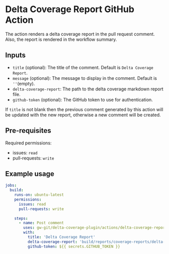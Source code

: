 # Delta Coverage Report GitHub Action

The action renders a delta coverage report in the pull request comment. 
Also, the report is rendered in the workflow summary.

## Inputs

- `title` (optional): The title of the comment. Default is `Delta Coverage Report`.
- `message` (optional): The message to display in the comment. Default is `''`(empty).
- `delta-coverage-report`: The path to the delta coverage markdown report file.
- `github-token` (optional): The GitHub token to use for authentication.

If `title` is not blank then the previous comment generated by this action will be updated with the new report,
otherwise a new comment will be created.

## Pre-requisites

Required permissions:
- issues: `read`
- pull-requests: `write`


## Example usage

```yaml
jobs:
  build:
    runs-on: ubuntu-latest
    permissions:
      issues: read
      pull-requests: write
          
    steps:
      - name: Post comment
        uses: gw-git/delta-coverage-plugin/actions/delta-coverage-report@main
        with:
          title: 'Delta Coverage Report'
          delta-coverage-report: 'build/reports/coverage-reports/delta-coverage/report.md'
          github-token: ${{ secrets.GITHUB_TOKEN }}
```
